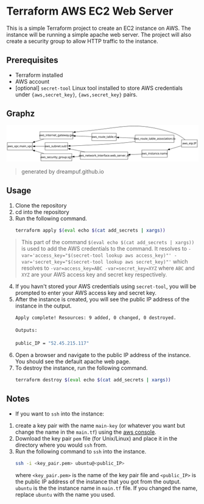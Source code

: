 # Terraform AWS EC2 Web Server
This is a simple Terraform project to create an EC2 instance on AWS. The instance will be running a simple apache web server. The project will also create a security group to allow HTTP traffic to the instance.


## Prerequisites
- Terraform installed
- AWS account
- [optional] `secret-tool` Linux tool installed to store AWS credentials under `{aws,secret_key}`, `{aws,secret_key}` pairs.

## Graphz
![dependancy graph](resources/graphviz.svg)
>generated by dreampuf.github.io

## Usage
1. Clone the repository
2. cd into the repository
3. Run the following command.
    ```bash
    terraform apply $(eval echo $(cat add_secrets | xargs))
    ```
> This part of the command `$(eval echo $(cat add_secrets | xargs))` is used to add the AWS credentials to the command. It resolves to `-var='access_key="$(secret-tool lookup aws access_key)"' -var='secret_key="$(secret-tool lookup aws secret_key)"'` which resolves to `-var=access_key=ABC -var=secret_key=XYZ` where `ABC` and `XYZ` are your AWS access key and secret key respectively. 
4. If you havn't stored your AWS credentials using `secret-tool`, you will be prompted to enter your AWS access key and secret key.
5. After the instance is created, you will see the public IP address of the instance in the output.
    ```bash
    Apply complete! Resources: 9 added, 0 changed, 0 destroyed.

    Outputs:

    public_IP = "52.45.215.117"
    ```
6. Open a browser and navigate to the public IP address of the instance. You should see the default apache web page.
7. To destroy the instance, run the following command.
    ```bash
    terraform destroy $(eval echo $(cat add_secrets | xargs))
    ```

## Notes
- If you want to `ssh` into the instance:
1. create a key pair with the name `main-key` (or whatever you want but change the name in the `main.tf`) using the [aws console](https://us-east-1.console.aws.amazon.com/ec2/home?region=us-east-1#KeyPairs:).
2. Download the key pair `pem` file (for Unix/Linux) and place it in the directory where you would `ssh` from.
3. Run the following command to `ssh` into the instance.
    ```bash
    ssh -i <key_pair.pem> ubuntu@<public_IP>
    ```
    where `<key_pair.pem>` is the name of the key pair file and `<public_IP>` is the public IP address of the instance that you got from the output. `ubuntu` is the the instance name in `main.tf` file. If you changed the name, replace `ubuntu` with the name you used. 
